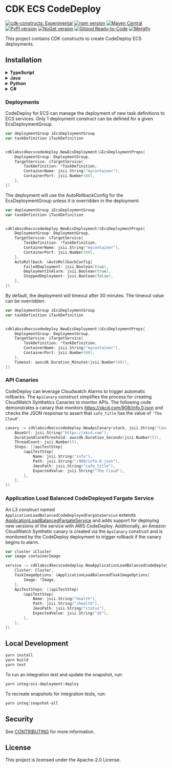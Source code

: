 # CDK ECS CodeDeploy

[![cdk-constructs: Experimental](https://img.shields.io/badge/cdk--constructs-experimental-important.svg)](https://constructs.dev/packages/@cdklabs/cdk-ecs-codedeploy)
[![npm version](https://badge.fury.io/js/@cdklabs%2Fcdk-ecs-codedeploy.svg)](https://badge.fury.io/js/@cdklabs%2Fcdk-ecs-codedeploy)
[![Maven Central](https://maven-badges.herokuapp.com/maven-central/io.github.cdklabs/cdk-ecs-codedeploy/badge.svg)](https://maven-badges.herokuapp.com/maven-central/io.github.cdklabs/cdk-ecs-codedeploy)
[![PyPI version](https://badge.fury.io/py/cdklabs.ecs-codedeploy.svg)](https://badge.fury.io/py/cdklabs.ecs-codedeploy)
[![NuGet version](https://badge.fury.io/nu/Cdklabs.CdkEcsCodeDeploy.svg)](https://badge.fury.io/nu/Cdklabs.CdkEcsCodeDeploy)
[![Gitpod Ready-to-Code](https://img.shields.io/badge/Gitpod-ready--to--code-blue?logo=gitpod)](https://gitpod.io/#https://github.com/cdklabs/cdk-ecs-codedeploy)
[![Mergify](https://img.shields.io/endpoint.svg?url=https://api.mergify.com/badges/cdklabs/cdk-ecs-codedeploy&style=flat)](https://mergify.io)

This project contains CDK constructs to create CodeDeploy ECS deployments.

## Installation

<details><summary><strong>TypeScript</strong></summary>

```bash
yarn add @cdklabs/cdk-ecs-codedeploy
```

</details><details><summary><strong>Java</strong></summary>

See https://mvnrepository.com/artifact/io.github.cdklabs/cdk-ecs-codedeploy

</details><details><summary><strong>Python</strong></summary>

See https://pypi.org/project/cdklabs.ecs-codedeploy/

</details><details><summary><strong>C#</strong></summary>

See https://www.nuget.org/packages/Cdklabs.CdkEcsCodeDeploy/

</details>

### Deployments

CodeDeploy for ECS can manage the deployment of new task definitions to ECS services.  Only 1 deployment construct can be defined for a given EcsDeploymentGroup.

```go
var deploymentGroup iEcsDeploymentGroup
var taskDefinition iTaskDefinition


cdklabscdkecscodedeploy.NewEcsDeployment(&EcsDeploymentProps{
	DeploymentGroup: DeploymentGroup,
	TargetService: &TargetService{
		TaskDefinition: *TaskDefinition,
		ContainerName: jsii.String("mycontainer"),
		ContainerPort: jsii.Number(80),
	},
})
```

The deployment will use the AutoRollbackConfig for the EcsDeploymentGroup unless it is overridden in the deployment:

```go
var deploymentGroup iEcsDeploymentGroup
var taskDefinition iTaskDefinition


cdklabscdkecscodedeploy.NewEcsDeployment(&EcsDeploymentProps{
	DeploymentGroup: DeploymentGroup,
	TargetService: &TargetService{
		TaskDefinition: *TaskDefinition,
		ContainerName: jsii.String("mycontainer"),
		ContainerPort: jsii.Number(80),
	},
	AutoRollback: &AutoRollbackConfig{
		FailedDeployment: jsii.Boolean(true),
		DeploymentInAlarm: jsii.Boolean(true),
		StoppedDeployment: jsii.Boolean(false),
	},
})
```

By default, the deployment will timeout after 30 minutes. The timeout value can be overridden:

```go
var deploymentGroup iEcsDeploymentGroup
var taskDefinition iTaskDefinition


cdklabscdkecscodedeploy.NewEcsDeployment(&EcsDeploymentProps{
	DeploymentGroup: DeploymentGroup,
	TargetService: &TargetService{
		TaskDefinition: *TaskDefinition,
		ContainerName: jsii.String("mycontainer"),
		ContainerPort: jsii.Number(80),
	},
	Timeout: awscdk.Duration_Minutes(jsii.Number(60)),
})
```

### API Canaries

CodeDeploy can leverage Cloudwatch Alarms to trigger automatic rollbacks. The `ApiCanary` construct simplifies the process for creating CloudWatch Synthetics Canaries to monitor APIs. The following code demonstrates a canary that monitors https://xkcd.com/908/info.0.json and checks the JSON response to assert that `safe_title` has the value of `'The Cloud'`.

```go
canary := cdklabscdkecscodedeploy.NewApiCanary(stack, jsii.String("Canary"), &ApiCanaryProps{
	BaseUrl: jsii.String("https://xkcd.com"),
	DurationAlarmThreshold: awscdk.Duration_Seconds(jsii.Number(5)),
	ThreadCount: jsii.Number(5),
	Steps: []apiTestStep{
		&apiTestStep{
			Name: jsii.String("info"),
			Path: jsii.String("/908/info.0.json"),
			JmesPath: jsii.String("safe_title"),
			ExpectedValue: jsii.String("The Cloud"),
		},
	},
})
```

### Application Load Balanced CodeDeployed Fargate Service

An L3 construct named `ApplicationLoadBalancedCodeDeployedFargateService` extends [ApplicationLoadBalancedFargateService](https://docs.aws.amazon.com/cdk/api/v2/docs/aws-cdk-lib.aws_ecs_patterns.ApplicationLoadBalancedFargateService.html) and adds support for deploying new versions of the service with AWS CodeDeploy. Additionally, an Amazon CloudWatch Synthetic canary is created via the `ApiCanary` construct and is monitored by the CodeDeploy deployment to trigger rollback if the canary begins to alarm.

```go
var cluster iCluster
var image containerImage

service := cdklabscdkecscodedeploy.NewApplicationLoadBalancedCodeDeployedFargateService(stack, jsii.String("Service"), &ApplicationLoadBalancedCodeDeployedFargateServiceProps{
	Cluster: Cluster,
	TaskImageOptions: &ApplicationLoadBalancedTaskImageOptions{
		Image: *Image,
	},
	ApiTestSteps: []apiTestStep{
		&apiTestStep{
			Name: jsii.String("health"),
			Path: jsii.String("/health"),
			JmesPath: jsii.String("status"),
			ExpectedValue: jsii.String("ok"),
		},
	},
})
```

## Local Development

```bash
yarn install
yarn build
yarn test
```

To run an integration test and update the snapshot, run:

```bash
yarn integ:ecs-deployment:deploy
```

To recreate snapshots for integration tests, run:

```bash
yarn integ:snapshot-all
```

## Security

See [CONTRIBUTING](CONTRIBUTING.md#security-issue-notifications) for more information.

## License

This project is licensed under the Apache-2.0 License.
